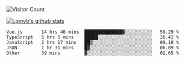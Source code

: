 ![Visitor Count](https://profile-counter.glitch.me/Lpmvb/count.svg)

[![Lpmvb's github stats](https://github-readme-stats.vercel.app/api?username=lpmvb&show_icons=true&title_color=fff&icon_color=79ff97&text_color=9f9f9f&bg_color=151515)](https://github.com/anuraghazra/github-readme-stats)

<!--
Here are some ideas to get you started:

- 🔭 I’m currently working on ...
- 🌱 I’m currently learning ...
- 👯 I’m looking to collaborate on ...
- 🤔 I’m looking for help with ...
- 💬 Ask me about ...
- 📫 How to reach me: ...
- 😄 Pronouns: ...
- ⚡ Fun fact: ...
-->

<!--START_SECTION:waka-->

```text
Vue.js       14 hrs 46 mins  ██████████████▓░░░░░░░░░░   59.29 %
TypeScript   5 hrs 5 mins    █████░░░░░░░░░░░░░░░░░░░░   20.42 %
JavaScript   2 hrs 17 mins   ██▒░░░░░░░░░░░░░░░░░░░░░░   09.18 %
JSON         1 hr 31 mins    █▓░░░░░░░░░░░░░░░░░░░░░░░   06.09 %
Other        39 mins         ▓░░░░░░░░░░░░░░░░░░░░░░░░   02.65 %
```

<!--END_SECTION:waka-->
